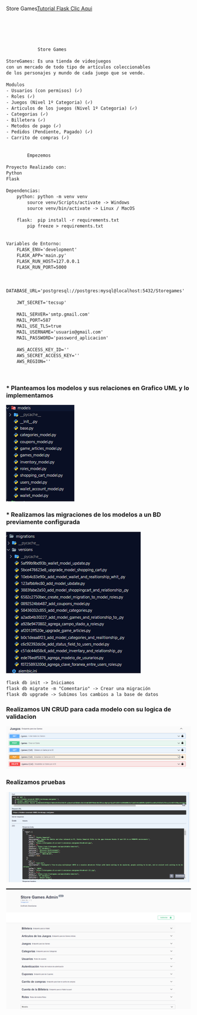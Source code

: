 Store Games[Tutorial Flask Clic Aqui](TUTORIAL.md)

```





			Store Games

StoreGames: Es una tienda de videojuegos
con un mercado de todo tipo de artículos coleccionables
de los personajes y mundo de cada juego que se vende. 

Modulos
- Usuarios (con permisos) (✓)
- Roles (✓)
- Juegos (Nivel 1º Categoria) (✓)
- Articulos de los juegos (Nivel 1º Categoria) (✓)
- Categorias (✓)
- Billetera (✓)
- Metodos de pago (✓)
- Pedidos (Pendiente, Pagado) (✓)
- Carrito de compras (✓)


		Empezemos

Proyecto Realizado con:
Python 
Flask

Dependencias:
	python: python -m venv venv
		source venv/Scripts/activate -> Windows
		source venv/bin/activate -> Linux / MacOS

	flask: 	pip install -r requirements.txt
		pip freeze > requirements.txt


Variables de Entorno:
	FLASK_ENV='development'
	FLASK_APP='main.py'
	FLASK_RUN_HOST=127.0.0.1
	FLASK_RUN_PORT=5000


	DATABASE_URL='postgresql://postgres:mysql@localhost:5432/Storegames'

	JWT_SECRET='tecsup'

	MAIL_SERVER='smtp.gmail.com'
	MAIL_PORT=587
	MAIL_USE_TLS=true
	MAIL_USERNAME='usuario@gmail.com'
	MAIL_PASSWORD='password_aplicacion'

	AWS_ACCESS_KEY_ID=''
	AWS_SECRET_ACCESS_KEY=''
	AWS_REGION=''



```

### * Planteamos los modelos y sus relaciones en Grafico UML y lo implementamos

![1667016004882](image/README/1667016004882.png)

### * Realizamos las migraciones de los modelos a un BD previamente configurada

![1667016138786](image/README/1667016138786.png)

```
flask db init -> Iniciamos
flask db migrate -m "Comentario" -> Crear una migración
flask db upgrade -> Subimos los cambios a la base de datos

```

### Realizamos UN CRUD para cada modelo con su logica de validacion

![1667017022952](image/README/1667017022952.png)

### Realizamos pruebas

![1667017200596](image/README/1667017200596.png)

![1667017247560](image/README/1667017247560.png)
